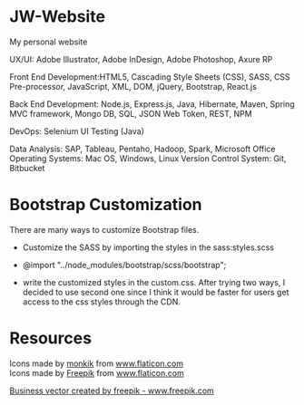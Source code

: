 # JW-Website
 My personal website

UX/UI: Adobe Illustrator, Adobe InDesign, Adobe Photoshop, Axure RP

Front End Development:HTML5, Cascading Style Sheets (CSS), SASS, CSS Pre-processor, JavaScript, XML, DOM, jQuery, Bootstrap, React.js
                
                
Back End Development: Node.js, Express.js, Java, Hibernate, Maven, Spring MVC framework, Mongo DB, SQL, JSON Web Token, REST, NPM

DevOps: Selenium UI Testing (Java)

Data Analysis: SAP, Tableau, Pentaho, Hadoop, Spark, Microsoft Office
Operating Systems: Mac OS, Windows, Linux
                Version Control System: Git, Bitbucket
# Bootstrap Customization
There are many ways to customize Bootstrap files. 
* Customize the SASS by importing the styles in the sass:styles.scss
* @import "../node_modules/bootstrap/scss/bootstrap";

* write the customized styles in the custom.css.
After trying two ways, I decided to use second one since I think it would be faster for users get access to the css styles through the CDN.

# Resources
<div>Icons made by <a href="https://www.flaticon.com/authors/monkik" title="monkik">monkik</a> from <a href="https://www.flaticon.com/" title="Flaticon">www.flaticon.com</a></div>

<div>Icons made by <a href="https://www.flaticon.com/authors/freepik" title="Freepik">Freepik</a> from <a href="https://www.flaticon.com/" title="Flaticon">www.flaticon.com</a></div>

<a href="https://www.freepik.com/free-photos-vectors/business">Business vector created by freepik - www.freepik.com</a>